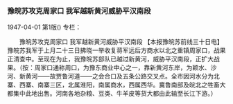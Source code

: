 ### 豫皖苏攻克周家口  我军越新黄河威胁平汉南段

1947-04-01
第1版()
专栏：

　　豫皖苏攻克周家口
    我军越新黄河威胁平汉南段
    【本报豫皖苏前线三十日电】豫皖苏我军于上月二十三日拂晓一举收复蒋军远后方商水以北之重镇周家口，战果正清查中。至现在为止，我豫皖苏部队已越过新黄河，威胁平汉南段，正扩大战果。（按：周家口通称周口，为豫东商业中心之一，靠新黄河东岸，为颖水、沙河、新黄河——故贾鲁河道——之会合口及五条公路交叉点。全市因河水分为北寨、西寨、南寨三区，北属淮阳，南属商水，西属西华。冀鲁南部及皖北之牲畜大都集中此地出售。河南各地杂粮、豆类、牛羊皮等货大都由此输至长江下游。）
